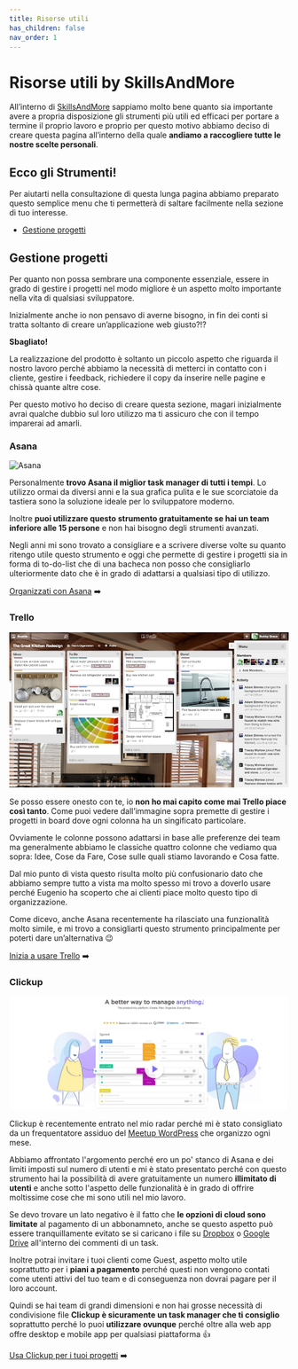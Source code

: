 ```yaml
---
title: Risorse utili
has_children: false
nav_order: 1
---
```


# Risorse utili by SkillsAndMore
All’interno di [SkillsAndMore](https://skillsandmore.org) sappiamo molto bene quanto sia importante avere a propria disposizione gli strumenti più utili ed efficaci per portare a termine il proprio lavoro e proprio per questo motivo abbiamo deciso di creare questa pagina all’interno della quale **andiamo a raccogliere tutte le nostre scelte personali**.

## Ecco gli Strumenti!

Per aiutarti nella consultazione di questa lunga pagina abbiamo preparato questo semplice menu che ti permetterà di saltare facilmente nella sezione di tuo interesse.

* [Gestione progetti](#gestione-progetti)





## Gestione progetti

Per quanto non possa sembrare una componente essenziale, essere in grado di gestire i progetti nel modo migliore è un aspetto molto importante nella vita di qualsiasi sviluppatore.

Inizialmente anche io non pensavo di averne bisogno, in fin dei conti si tratta soltanto di creare un’applicazione web giusto?!? 

**Sbagliato!**

La realizzazione del prodotto è soltanto un piccolo aspetto che riguarda il nostro lavoro perché abbiamo la necessità di metterci in contatto con i cliente, gestire i feedback, richiedere il copy da inserire nelle pagine e chissà quante altre cose.

Per questo motivo ho deciso di creare questa sezione, magari inizialmente avrai qualche dubbio sul loro utilizzo ma ti assicuro che con il tempo imparerai ad amarli.

### Asana
![Asana](images/asana.gif)

Personalmente **trovo Asana il miglior task manager di tutti i tempi**. Lo utilizzo ormai da diversi anni e la sua grafica pulita e le sue scorciatoie da tastiera sono la soluzione ideale per lo sviluppatore moderno.

Inoltre **puoi utilizzare questo strumento gratuitamente se hai un team inferiore alle 15 persone** e non hai bisogno degli strumenti avanzati.

Negli anni mi sono trovato a consigliare e a scrivere diverse volte su quanto ritengo utile questo strumento e oggi che permette di gestire i progetti sia in forma di to-do-list che di una bacheca non posso che consigliarlo ulteriormente dato che è in grado di adattarsi a qualsiasi tipo di utilizzo.

[Organizzati con Asana](https://asana.com/) :arrow_right:

### Trello
![Trello](images/trello.jpg)

Se posso essere onesto con te, io **non ho mai capito come mai Trello piace così tanto**. Come puoi vedere dall’immagine sopra premette di gestire i progetti in board dove ogni colonna ha un singificato particolare.

Ovviamente le colonne possono adattarsi in base alle preferenze dei team ma generalmente abbiamo le classiche quattro colonne che vediamo qua sopra: Idee, Cose da Fare, Cose sulle quali stiamo lavorando e Cosa fatte.

Dal mio punto di vista questo risulta molto più confusionario dato che abbiamo sempre tutto a vista ma molto spesso mi trovo a doverlo usare perché Eugenio ha scoperto che ai clienti piace molto questo tipo di organizzazione.

Come dicevo, anche Asana recentemente ha rilasciato una funzionalità molto simile, e mi trovo a consigliarti questo strumento principalmente per poterti dare un’alternativa 😉

[Inizia a usare Trello](https://trello.com/andreabarghigiani/recommend) :arrow_right:

### Clickup
![Clickup](images/clickup.jpg)

Clickup è recentemente entrato nel mio radar perché mi è stato consigliato da un frequentatore assiduo del [Meetup WordPress](https://www.meetup.com/it-IT/Palermo-WordPress-Meetup/) che organizzo ogni mese.

Abbiamo affrontato l'argomento perché ero un po' stanco di Asana e dei limiti imposti sul numero di utenti e mi è stato presentato perché con questo strumento hai la possibilità di avere gratuitamente un numero **illimitato di utenti** e anche sotto l'aspetto delle funzionalità è in grado di offrire moltissime cose che mi sono utili nel mio lavoro.

Se devo trovare un lato negativo è il fatto che **le opzioni di cloud sono limitate** al pagamento di un abbonamneto, anche se questo aspetto può essere tranquillamente evitato se si caricano i file su [Dropbox](https://skillsandmore.org/dropbox) o [Google Drive](https://www.google.com/drive/) all'interno dei commenti di un task.

Inoltre potrai invitare i tuoi clienti come Guest, aspetto molto utile soprattutto per i **piani a pagamento** perché questi non vengono contati come utenti attivi del tuo team e di conseguenza non dovrai pagare per il loro account.

Quindi se hai team di grandi dimensioni e non hai grosse necessità di condivisione file **Clickup è sicuramente un task manager che ti consiglio** soprattutto perché lo puoi **utilizzare ovunque** perché oltre alla web app offre desktop e mobile app per qualsiasi piattaforma :+1:

[Usa Clickup per i tuoi progetti](http://clickup.com/) :arrow_right:
